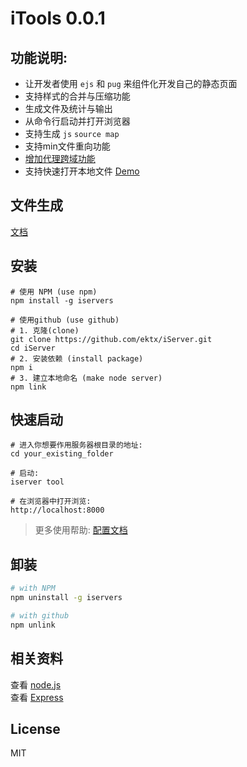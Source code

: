 # iTools 0.0.1  


## 功能说明:      

* 让开发者使用 `ejs` 和 `pug` 来组件化开发自己的静态页面       
* 支持样式的合并与压缩功能  
* 生成文件及统计与输出 
* 从命令行启动并打开浏览器  
* 支持生成 `js` `source map`  
* 支持min文件重向功能  
* [增加代理跨域功能](https://github.com/ektx/iServer/tree/master/Doc#使用代理服务器-iproxy-url)
* 支持快速打开本地文件 [Demo](/Doc/images/openDir.gif)




## 文件生成

[文档](Doc/生成页面功能.md)



## 安装

```Shell
# 使用 NPM (use npm)
npm install -g iservers

# 使用github (use github)
# 1. 克隆(clone)
git clone https://github.com/ektx/iServer.git
cd iServer
# 2. 安装依赖 (install package)
npm i
# 3. 建立本地命名 (make node server)
npm link
```


## 快速启动

```Shell
# 进入你想要作用服务器根目录的地址:
cd your_existing_folder

# 启动:
iserver tool

# 在浏览器中打开浏览:
http://localhost:8000
```
> 更多使用帮助:  [配置文档](/Doc/)


## 卸装
```sh
# with NPM
npm uninstall -g iservers

# with github
npm unlink
```


## 相关资料  

查看 [node.js](https://nodejs.org/)  
查看 [Express](http://expressjs.com/)  


## License

MIT
